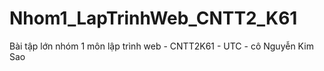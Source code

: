 # Nhom1_LapTrinhWeb_CNTT2_K61
Bài tập lớn nhóm 1 môn lập trình web - CNTT2K61 - UTC - cô Nguyễn Kim Sao
